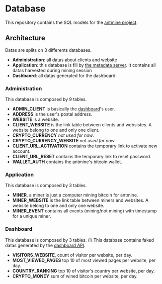 # Database

This repository contains the SQL models for the [antmine project](https://github.com/antmine/antmine).

## Architecture

Datas are splits on 3 differents databases.
 - **Administration**:  all datas about clients and website
 - **Application**: this database is fill by [the metadata server](https://github.com/antmine/metadata-server). It contains all datas harvested during mining session
 - **Dashbaord**: all datas generated for the dashboard.
 
### Administration
This database is composed by 9 tables.
 - **ADMIN_CLIENT** is basically the [dashboard](https://github.com/antmine/dashboard-frontend)'s user.
 - **ADDRESS** is the user's postal address.
 - **WEBSITE**  is a website.
 - **CLIENT_WEBSITE** is the link table between clients and websistes. A website belong to one and only one client.
- **CRYPTO_CURRENCY** _not used for now_.
- **CRYPTO_CURRENCY_WEBSITE** _not used for now_.
- **CLIENT_URL_ACTIVATION** contains the temporary link to activate new account.
- **CLIENT_URL_RESET** contains the temporary link to reset password.
- **WALLET_AUTH** contains the antmine's bitcoin wallet.

### Application
This database is composed by 3 tables.
 - **MINER**, a miner is just a computer mining bitcoin for antmine.
 - **MINER_WEBSITE** is the link table between miners and websites.  A website belong to one and only one website.
 - **MINER_EVENT** contains all events (mining/not mining) with timestamp for a unique miner.
 
 ### Dashboard
This database is composed by 3 tables.
/!\ This database contains faked datas generated by the [dashboard API](https://github.com/antmine/dashboard-backend).
 - **VISITORS_WEBSITE**, count of visitor per website, per day.
 - **MOST_VIEWED_PAGES** top 10 of most viewed pages per website, per day.
 - **COUNTRY_RANKING** top 10 of visitor's country per website, per day.
  - **CRYPTO_MONEY** sum of wined bitcoin per website, per day.
